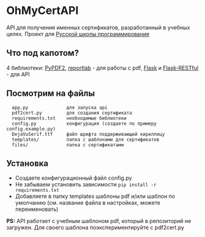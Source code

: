 # OhMyCertAPI

API для получения именных сертификатов, разработанный в учебных целях.
Проект для [Русской школы программирования](https://codeschool.it-edu.com)

## Что под капотом?

4 библиотеки: [PyPDF2](https://pypi.org/project/PyPDF2/), [reportlab](https://pypi.org/project/reportlab/) - для работы с pdf, [Flask](https://flask.palletsprojects.com/en/2.0.x/) и [Flask-RESTful](https://flask-restful.readthedocs.io/en/latest/) - для API

Посмотрим на файлы
-------------------

      app.py              для запуска api
      pdf2cert.py         для создания сертификата
      requirements.txt    необходимые библиотеки
      config.py           конфигурация (создаете по примеру config.example.py)
      DejaVuSerif.ttf     файл шрифта поддерживающий кириллицу
      templates/          папка с шаблонами для сертификатов
      files/              папка с сертификатами


## Установка

- Создаете конфигурационный файл config.py
- Не забываем установить зависимости `pip install -r requirements.txt`
- Добавляете в папку templates шаблоны pdf и/или шаблон по умолчанию (см. название файла в настройках, можете переименовать)


**PS:**
API работает с учебным шаблоном pdf, который в репозиторий не загружен.
Для своего шаблона поэкспериментируйте с pdf2cert.py

